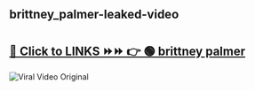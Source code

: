 
 ## brittney_palmer-leaked-video 

# <h2><a href="https://clipsfans.com/brittney_palmer&ref=git">🔗 Click to LINKS ⏩⏩ 👉 🟢 brittney palmer </a></h2>

<a href="https://clipsfans.com/brittney_palmer&ref=git" rel="nofollow" data-target="animated-image.originalLink"><img src="https://i.ibb.co.com/xMMVF88/686577567.gif" alt="Viral Video Original" style="max-width: 100%; display: inline-block;" data-target="animated-image.originalImage"></a>
